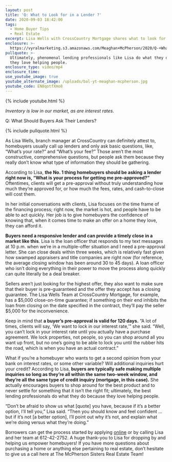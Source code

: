 ```yaml
---
layout: post
title: 'Q: What to Look for in a Lender ?'
date: 2020-09-03 18:42:00
tags:
  - Home Buyer Tips
  - Real Estate
excerpt: Lisa Wells with CrossCountry Mortgage shares what to look for in a lender.
enclosure: >-
  https://vyralmarketing.s3.amazonaws.com/Meaghan+McPherson/2020/Q-+What+Should+Buyers+Ask+Their+Lenders_.mp4
pullquote: >-
  Ultimately, phenomenal lending professionals like Lisa do what they do because
  they love helping people.
enclosure_type: video/mp4
enclosure_time:
use_youtube_image: true
youtube_alternate_image: /uploads/bal-yt-meaghan-mcpherson.jpg
youtube_code: EN8qotfXmo8
---
```


{% include youtube.html %}

*Inventory is low in our market, as are interest rates.*

Q: What Should Buyers Ask Their Lenders?&nbsp;

{% include pullquote.html %}

As Lisa Wells, branch manager at CrossCountry can definitely attest to, homebuyers usually call up lenders and only ask basic questions, like, “What’s your rate?” and “What’s your fee?” Those aren’t the most constructive, comprehensive questions, but people ask them because they really don’t know what type of information they should be gathering.&nbsp;

According to Lisa, **the No. 1 thing homebuyers should be asking a lender right now is, “What is your process for getting me pre-approved?”** Oftentimes, clients will get a pre-approval without truly understanding how much they’re approved for, or how much the fees, rates, and cash-to-close will cost them.&nbsp;

In her initial conversations with clients, Lisa focuses on the time frame of the financing process; right now, the market is hot, and people have to be able to act quickly. Her job is to give homebuyers the confidence of knowing that, when it comes time to make an offer on a home they love, they can afford it.

**Buyers need a responsive lender and can provide a timely close in a market like this**. Lisa is the loan officer that responds to my text messages at 10 p.m. when we’re in a multiple-offer situation and I need a pre-approval letter. She can close deals within three weeks, which is relatively fast given how swamped appraisers and title companies are right now (for reference, the average closing window has been around 30 to 45 days). A loan officer who isn’t doing everything in their power to move the process along quickly can quite literally be a deal breaker.&nbsp;

Sellers aren’t just looking for the highest offer, they also want to make sure that their buyer is pre-guaranteed and the offer they accept has a closing guarantee. The Lisa Wells Team at CrossCountry Mortgage, for example, has a $5,000 close-on-time guarantee; if something on their end inhibits the loan from closing on the date specified in the contract, they’ll pay the seller $5,000 for the inconvenience.&nbsp;

Keep in mind that **a buyer’s pre-approval is valid for 120 days.** “A lot of times, clients will say, ‘We want to lock in our interest rate,’” she said. “Well, you can’t lock in your interest rate until you actually have a purchase agreement. We lock properties, not people, so you can shop around all you want up front, but no one’s going to be able to lock you until the rubber hits the road, which is when you have an actual contract.”&nbsp;

What if you’re a homebuyer who wants to get a second opinion from your bank on interest rates, or some other variable? Will additional inquiries hurt your credit? According to Lisa, **buyers are typically safe making multiple inquiries so long as they’re all within the same two-week window, and they’re all the same type of credit inquiry (mortgage, in this case).** She actually encourages buyers to shop around for the best product and to never settle for something that it isn’t the right fit; ultimately, the best lending professionals do what they do because they love helping people.&nbsp;

“Don’t be afraid to show us what \[quote\] you have, because if it’s a better option, I’ll tell you,” Lisa said. “Then you should know and feel confident … but if it’s not \[a better option\], I’ll point out why it’s not, and explain what we’re doing versus what they’re doing.”&nbsp;

Borrowers can get the process started by applying [online](https://crosscountrymortgage.com/) or by calling Lisa and her team at 612-42-2752. A huge thank-you to Lisa for dropping by and helping us empower homebuyers\! If you have more questions about purchasing a home or anything else pertaining to real estate, don’t hesitate to give us a call here at The McPherson Sisters Real Estate Team\!